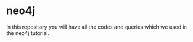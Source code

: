 # neo4j
In this repository you will have all the codes and queries which we used in the neo4j tutorial. 
